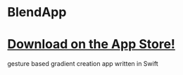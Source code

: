 # BlendApp
# [Download on the App Store!](https://appsto.re/us/lc-Veb.i)
gesture based gradient creation app written in Swift

